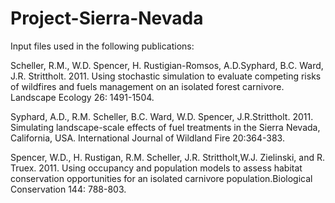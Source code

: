 # Project-Sierra-Nevada

Input files used in the following publications:

Scheller, R.M., W.D. Spencer, H. Rustigian-Romsos, A.D.Syphard, B.C. Ward, J.R. Strittholt. 2011. Using stochastic simulation to evaluate competing risks of wildfires and fuels management on an isolated forest carnivore. Landscape Ecology 26: 1491-1504.

Syphard, A.D., R.M. Scheller, B.C. Ward, W.D. Spencer, J.R.Strittholt. 2011. Simulating landscape-scale effects of fuel treatments in the Sierra Nevada, California, USA. International Journal of Wildland Fire 20:364-383.

Spencer, W.D., H. Rustigan, R.M. Scheller, J.R. Strittholt,W.J. Zielinski, and R. Truex. 2011. Using occupancy and population models to assess habitat conservation opportunities for an isolated carnivore population.Biological Conservation 144: 788-803.
